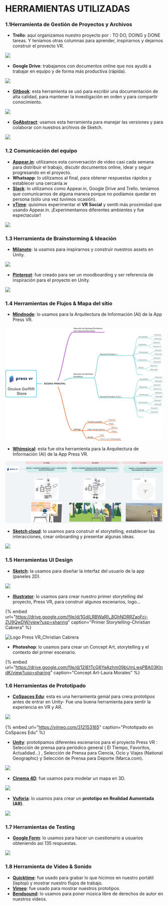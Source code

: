 # HERRAMIENTAS UTILIZADAS

### **1.1Herramienta de Gestión de Proyectos y Archivos**

* **Trello**: aquí organizamos nuestro proyecto por : TO DO, DOING y DONE tareas. Y teníamos otras columnas para aprender, inspirarnos y dejarnos construir el provecto VR.

![](https://cdn-images-1.medium.com/max/1760/1*Oa2r-I5pOWS_DiqdWBBThA.png)

* **Google Drive**:  trabajamos con documentos online que nos ayudó a trabajar en equipo y de forma más productiva \(rápida\).

![](https://cdn-images-1.medium.com/max/1760/1*Vm-s7uF6lLK-im-INXpNQA.png)

* [**Gitbook**](https://pressvr.gitbook.io/virtual-reality-design-immersive-ux/): esta herramienta se usó para escribir una documentación de alta calidad, para mantener la investigación en orden y para compartir conocimiento.

![](https://cdn-images-1.medium.com/max/1760/1*5vD99_CA5zyzwZFet4cF9A.png)

* [**GoAbstract**](https://www.goabstract.com/): usamos esta herramienta para manejar las versiones y para colaborar con nuestros archivos de Sketch.

![](https://cdn-images-1.medium.com/max/1760/1*GfUoK7r4i_wgkauUwF-QjA.png)

### **1.2 Comunicación del equipo**

* [**Appear.in**](https://appear.in/): utilizamos esta conversación de video casi cada semana para distribuir el trabajo, discutir documentos online, idear y seguir progresando en el proyecto.
* **Whatsapp**: lo utilizamos al final, para obtener respuestas rápidos y establecer una cercanía.w
* [**Slack**](https://slack.com/intl/es-es/): lo utilizamos como Appear.in, Google Drive and Trello. teníamos que comunicarnos de alguna manera porque no podíamos quedar en persona \(sólo una vez tuvimos ocasión\).
* [**vTime**](https://vtime.net/): quisimos experimentar el **VR Social** y sentti más proximidad que usando Appear.in. ¡Experimentamos diferentes ambientes y fue espectacular!

![](https://cdn-images-1.medium.com/max/1760/1*MO8X7wVwdZ98Pp1nV8TB_g.jpeg)

### **1.3 Herramienta de Brainstorming & Ideación**

* [**Milanote**](https://app.milanote.com/1GqX671P18117M): la usamos para inspirarnos y construir nuestros assets en Unity.

![](https://cdn-images-1.medium.com/max/1760/1*ziy6AQzoxutoQRGlK42VOw.png)

* [**Pinterest**](https://www.pinterest.es/mdgluk/ideas-proyecto-vr/): fue creado para ser un moodboarding y ser referencia de inspiración para el proyecto en Unity.

![](https://cdn-images-1.medium.com/max/1760/1*BCgdFyIkVWvsnbXLEWI2cA.png)

### **1.4 Herramientas de Flujos & Mapa del sitio**

* [**Mindnode**](https://mindnode.com/): lo usamos para la Arquitectura de Información \(AI\) de la App Press VR.

![](.gitbook/assets/mapa-mental.png)

* [**Whimsical**](https://whimsical.co/7YEqhBLCwmfipvifheRpma): esta fue otra herramienta para la Arquitectura de Información \(AI\) de la App Press VR.

![ArquitecturaInformaci&#xF3;n+Flowchart\_PressVR](.gitbook/assets/arquitecturainformacion+flowchart_pressvr.png)

* [**Sketch cloud**](https://sketch.cloud/s/DdGO2): lo usamos para construir el storytelling,  establecer las interacciones, crear onboarding y presentar algunas ideas.

![](https://cdn-images-1.medium.com/max/1760/1*dYk5f_CA6zmL198BdbJ7rw.png)

### **1.5 Herramientas UI Design** 

* [**Sketch**](https://www.sketchapp.com/): la usamos para diseñar la interfaz del usuario de la app \(paneles 2D\).

![](https://cdn-images-1.medium.com/max/1760/1*ZzOLTEk2putAHw-t6QcVHQ.png)

* [**Illustrator**](https://www.adobe.com/es/products/illustrator.html?gclid=Cj0KCQiAj4biBRC-ARIsAA4WaFhKKWM9ODeH3fRm6lbVgAO-a0btP7aQuOfMcObrSLACORHE-yO2akAaAk2REALw_wcB&sdid=8DN85NTQ&mv=search&ef_id=Cj0KCQiAj4biBRC-ARIsAA4WaFhKKWM9ODeH3fRm6lbVgAO-a0btP7aQuOfMcObrSLACORHE-yO2akAaAk2REALw_wcB:G:s&s_kwcid=AL!3085!3!282927371232!e!!g!!illustrator): lo usamos para crear nuestro primer storytelling del proyecto, Press VR, para construir algunos escenarios, logo…

{% embed url="https://drive.google.com/file/d/1GdILRBWaRl\_8GhNDRRZaoFcj-ZU9QwDW/view?usp=sharing" caption="Primer Storytelling-Christian Cabrera" %}

![Logo Press VR\_Christian Cabrera](https://cdn-images-1.medium.com/max/1760/1*Dx-470r_d4Z316B8EoUW5g.jpeg)

* **Photoshop**: lo usamos para crear un Concept Art, storytelling y el contexto del primer escenario.

{% embed url="https://drive.google.com/file/d/12l81TcG6YeAzhm09bUmLwsPBA03KlndK/view?usp=sharing" caption="Concept Art-Laura Morales" %}

### **1.6 Herramientas de Prototipado**

* [**CoSpaces Edu**](https://cospaces.io/edu/): esta es una herramienta genial para crera prototipos antes de entrar en Unity- Fue una buena herramienta para sentir la experiencia en VR y AR.

![](https://cdn-images-1.medium.com/max/1760/1*O9auW77IkFfMZlzLygcx6g.png)

{% embed url="https://vimeo.com/312153165" caption="Prototipado en CoSpaces Edu" %}

* [**Unity**](https://unity3d.com/es): prototipamos diferentes escenarios para el proyecto Press VR : Selección de prensa para periódico general \( El Tiempo, Favoritos, Actualidad…\) , Selección de Prensa para Ciencia, Ocio y Viajes \(National Geographic\) y Selección de Prensa para Deporte \(Marca.com\).

![](https://cdn-images-1.medium.com/max/1760/1*y-71_bFLIz112v9ANVL19g.png)

* [**Cinema 4D**](https://www.maxon.net/es/productos/cinema-4d/cinema-4d/): fue usamos para modelar un mapa en 3D.

![](https://cdn-images-1.medium.com/max/1760/1*aDlxWiRzfgvfco7-aisAXQ.png)

* [**Vuforia**](https://www.vuforia.com/): lo usamos para crear un **prototipo en Realidad Aumentada** **\(AR\)**.

![](https://cdn-images-1.medium.com/max/1760/1*BsYOVkiKyhIkTEFhFZGgQQ.png)

### **1.7 Herramientas de Testing**

* [**Google Form**](https://docs.google.com/forms/d/1dJ5MyU9ugz_B5W7sK062PhrBVtn-D3brBT9jgHRBFiQ/prefill): lo usamos para hacer un cuestionario a usuarios obteniendo así 135 respuestas.

![](https://cdn-images-1.medium.com/max/1760/1*EWiiQdQ9Dn_AKGtI6yOLJA.png)

### **1.8 Herramienta de Video & Sonido**

* [**Quicktime**](https://support.apple.com/kb/DL837?locale=es_ES): fue usado para grabar lo que hicimos en nuestro portátil \(laptop\) y mostrar nuestro flujos de trabajo.
* [**Vimeo**](https://vimeo.com/user73687920): fue usado para mostrar nuestros prototipos.
* [**Bendsound**](https://www.bensound.com/royalty-free-music/electronica)**:** lo usamos para poner música libre de derechos de autor en nuestros videos.

